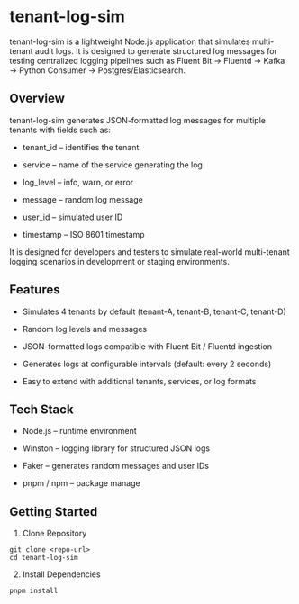# tenant-log-sim

tenant-log-sim is a lightweight Node.js application that simulates multi-tenant audit logs. It is designed to generate structured log messages for testing centralized logging pipelines such as Fluent Bit → Fluentd → Kafka → Python Consumer → Postgres/Elasticsearch.

## Overview

tenant-log-sim generates JSON-formatted log messages for multiple tenants with fields such as:

- tenant_id – identifies the tenant

- service – name of the service generating the log

- log_level – info, warn, or error

- message – random log message

- user_id – simulated user ID

- timestamp – ISO 8601 timestamp

It is designed for developers and testers to simulate real-world multi-tenant logging scenarios in development or staging environments.


## Features

- Simulates 4 tenants by default (tenant-A, tenant-B, tenant-C, tenant-D)

- Random log levels and messages

- JSON-formatted logs compatible with Fluent Bit / Fluentd ingestion

- Generates logs at configurable intervals (default: every 2 seconds)

- Easy to extend with additional tenants, services, or log formats

## Tech Stack

- Node.js – runtime environment

- Winston – logging library for structured JSON logs

- Faker – generates random messages and user IDs

- pnpm / npm – package manage

## Getting Started

1. Clone Repository

```
git clone <repo-url>
cd tenant-log-sim
```

2. Install Dependencies

```
pnpm install
```